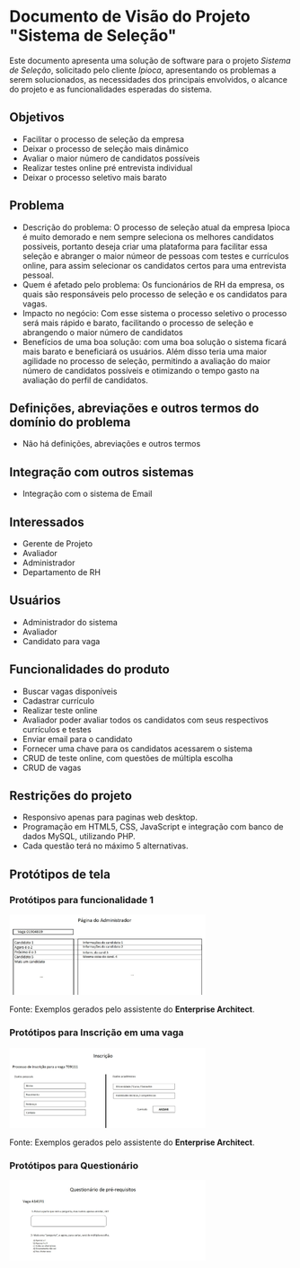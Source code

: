 # Documento de Visão do Projeto "Sistema de Seleção"

Este documento apresenta uma solução de software para o projeto *Sistema de Seleção*, solicitado pelo cliente *Ipioca*, 
apresentando os problemas a serem solucionados, as necessidades dos principais envolvidos, o alcance do projeto e as funcionalidades esperadas do sistema.

## Objetivos

* Facilitar o processo de seleção da empresa
* Deixar o processo de seleção mais dinâmico
* Avaliar o maior número de candidatos possíveis
* Realizar testes online pré entrevista individual
* Deixar o processo seletivo mais barato

## Problema

* Descrição do problema: O processo de seleção atual da empresa Ipioca é muito demorado e nem sempre seleciona os melhores candidatos possiveis, portanto deseja criar uma plataforma para facilitar essa seleção e abranger o maior númeor de pessoas com testes e currículos online, para assim selecionar os candidatos certos para uma entrevista pessoal.
* Quem é afetado pelo problema: Os funcionários de RH da empresa, os quais são responsáveis pelo processo de seleção e os candidatos para vagas.
* Impacto no negócio: Com esse sistema o processo seletivo o processo será mais rápido e barato, facilitando o processo de seleção e abrangendo o maior número de candidatos
* Benefícios de uma boa solução: com uma boa solução o sistema ficará mais barato e beneficiará os usuários. Além disso teria uma maior agilidade no processo de seleção, permitindo a avaliação do maior número de candidatos possíveis e otimizando o tempo gasto na avaliação do perfil de candidatos. 

## Definições, abreviações e outros termos do domínio do problema

* Não há definições, abreviações e outros termos

## Integração com outros sistemas

* Integração com o sistema de Email
 
## Interessados

* Gerente de Projeto
* Avaliador
* Administrador
* Departamento de RH

## Usuários

* Administrador do sistema 
* Avaliador
* Candidato para vaga

## Funcionalidades do produto

* Buscar vagas disponíveis
* Cadastrar currículo
* Realizar teste online
* Avaliador poder avaliar todos os candidatos com seus respectivos currículos e testes
* Enviar email para o candidato
* Fornecer uma chave para os candidatos acessarem o sistema
* CRUD de teste online, com questões de múltipla escolha
* CRUD de vagas

## Restrições do projeto

* Responsivo apenas para paginas web desktop.
* Programação em HTML5, CSS, JavaScript e integração com banco de dados MySQL, utilizando PHP.
* Cada questão terá no máximo 5 alternativas.

## Protótipos de tela

### Protótipos para funcionalidade 1

<img src="admin.jpeg" width="350"/>

Fonte: Exemplos gerados pelo assistente do **Enterprise Architect**.

### Protótipos para Inscrição em uma vaga

<img src="inscricao.jpeg" width="350"/>

Fonte: Exemplos gerados pelo assistente do **Enterprise Architect**.

### Protótipos para Questionário

<img src="question.jpeg" width="350"/>
